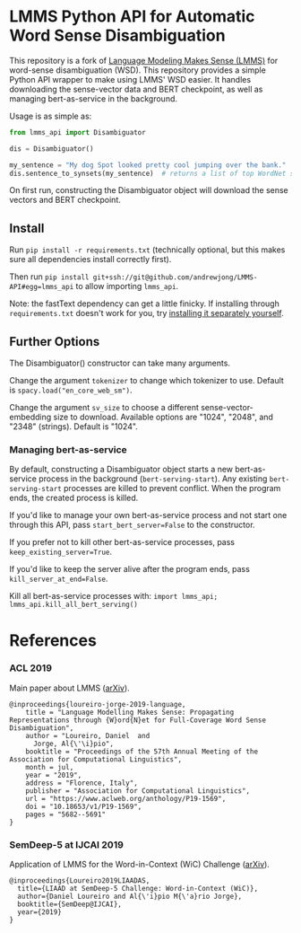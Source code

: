 # LMMS Python API for Automatic Word Sense Disambiguation

This repository is a fork of [Language Modeling Makes Sense (LMMS)](https://github.com/danlou/LMMS) for 
word-sense disambiguation (WSD). This repository provides a simple Python API wrapper to 
make using LMMS' WSD easier. It handles downloading the sense-vector data and BERT checkpoint, 
as well as managing bert-as-service in the background.

Usage is as simple as:
```python
from lmms_api import Disambiguator

dis = Disambiguator()

my_sentence = "My dog Spot looked pretty cool jumping over the bank."
dis.sentence_to_synsets(my_sentence)  # returns a list of top WordNet synsets
```
On first run, constructing the Disambiguator object will download the sense vectors 
and BERT checkpoint.

## Install
Run `pip install -r requirements.txt` (technically optional, but this makes sure all dependencies install correctly first).

Then run `pip install git+ssh://git@github.com/andrewjong/LMMS-API#egg=lmms_api` to allow importing 
`lmms_api`.

Note: the fastText dependency can get a little finicky. If installing through `requirements.txt` doesn't work for you, try [installing it separately yourself](https://github.com/facebookresearch/fastText#requirements).

## Further Options
The Disambiguator() constructor can take many arguments.

Change the argument `tokenizer` to change which tokenizer to use. Default is `spacy.load("en_core_web_sm")`.

Change the argument `sv_size` to choose a different sense-vector-embedding size to download. 
Available options are "1024", "2048", and "2348" (strings). Default is "1024".


### Managing bert-as-service
By default, constructing a Disambiguator object starts a new bert-as-service process in
 the background (`bert-serving-start`). Any existing `bert-serving-start` processes are 
 killed to prevent conflict. When the program ends, the created process is killed.
 
If you'd like to manage your own bert-as-service process and not start one through this
API, pass `start_bert_server=False` to the constructor.

If you prefer not to kill other bert-as-service processes, pass `keep_existing_server=True`.

If you'd like to keep the server alive after the program ends, pass `kill_server_at_end=False`.

Kill all bert-as-service processes with:
`import lmms_api; lmms_api.kill_all_bert_serving()`
# References

### ACL 2019

Main paper about LMMS ([arXiv](https://arxiv.org/abs/1906.10007)).

```
@inproceedings{loureiro-jorge-2019-language,
    title = "Language Modelling Makes Sense: Propagating Representations through {W}ord{N}et for Full-Coverage Word Sense Disambiguation",
    author = "Loureiro, Daniel  and
      Jorge, Al{\'\i}pio",
    booktitle = "Proceedings of the 57th Annual Meeting of the Association for Computational Linguistics",
    month = jul,
    year = "2019",
    address = "Florence, Italy",
    publisher = "Association for Computational Linguistics",
    url = "https://www.aclweb.org/anthology/P19-1569",
    doi = "10.18653/v1/P19-1569",
    pages = "5682--5691"
}
```

### SemDeep-5 at IJCAI 2019

Application of LMMS for the Word-in-Context (WiC) Challenge ([arXiv](https://arxiv.org/abs/1906.10002)).

```
@inproceedings{Loureiro2019LIAADAS,
  title={LIAAD at SemDeep-5 Challenge: Word-in-Context (WiC)},
  author={Daniel Loureiro and Al{\'i}pio M{\'a}rio Jorge},
  booktitle={SemDeep@IJCAI},
  year={2019}
}
```
